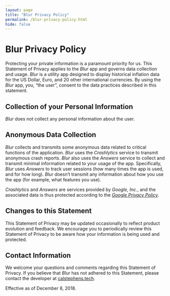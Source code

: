 ```yaml
---
layout: page
title: "Blur Privacy Policy"
permalink: /blur-privacy-policy.html
hide: false
---
```


# Blur Privacy Policy

Protecting your private information is a paramount priority for us. This Statement of Privacy applies to the *Blur* app and governs data collection and usage. *Blur* is a utility app designed to display historical inflation data for the US Dollar, Euro, and 20 other international currencies. By using the *Blur* app, you, “the user”, consent to the data practices described in this statement.

## Collection of your Personal Information
*Blur* does not collect any personal information about the user.

## Anonymous Data Collection
*Blur* collects and transmits some anonymous data related to critical functions of the application. *Blur* uses the *Crashlytics* service to transmit anonymous crash reports. *Blur* also uses the *Answers* service to collect and transmit minimal information related to your usage of the app. Specifically, *Blur* uses *Answers* to track user sessions (how many times the app is used, and for how long). *Blur* doesn’t transmit any information about how you use the app (for example, what features you use).

*Crashlytics* and *Answers* are services provided by *Google, Inc.*, and the associated data is thus protected according to the *[Google Privacy Policy]((https://policies.google.com/privacy))*.

## Changes to this Statement
This Statement of Privacy may be updated occasionally to reflect product evolution and feedback. We encourage you to periodically review this Statement of Privacy to be aware how your information is being used and protected.

## Contact Information
We welcome your questions and comments regarding this Statement of Privacy. If you believe that *Blur* has not adhered to this Statement, please contact the developer at [calstephens.tech](https://calstephens.tech/contact/).

Effective as of December 8, 2018.

